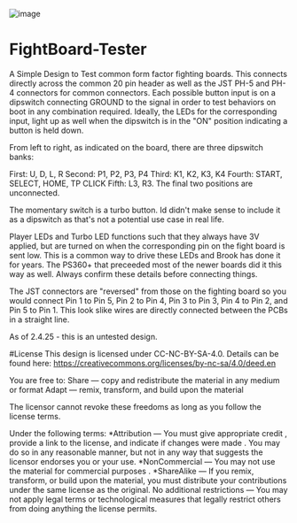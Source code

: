 ![image](https://github.com/user-attachments/assets/c70492e7-fd8f-4250-90b6-e0bec71d82e6)

# FightBoard-Tester
A Simple Design to Test common form factor fighting boards. This connects directly across the common 20 pin header as well as the JST PH-5 and PH-4 connectors for common connectors. Each possible button input is on a dipswitch connecting GROUND to the signal in order to test behaviors on boot in any combination required. Ideally, the LEDs for the corresponding input, light up as well when the dipswitch is in the "ON" position indicating a button is held down.

From left to right, as indicated on the board, there are three dipswitch banks:

First: U, D, L, R
Second: P1, P2, P3, P4
Third:  K1, K2, K3, K4
Fourth: START, SELECT, HOME, TP CLICK
Fifth: L3, R3. The final two positions are unconnected.

The momentary switch is a turbo button. Id didn't make sense to include it as a dipswitch as that's not a potential use case in real life.

Player LEDs and Turbo LED functions such that they always have 3V applied, but are turned on when the corresponding pin on the fight board is sent low. This is a common way to drive these LEDs and Brook has done it for years. The PS360+ that preceeded most of the newer boards did it this way as well. Always confirm these details before connecting things.

The JST connectors are "reversed" from those on the fighting board so you would connect Pin 1 to Pin 5, Pin 2 to Pin 4, Pin 3 to Pin 3, Pin 4 to Pin 2, and Pin 5 to Pin 1. This look slike wires are directly connected between the PCBs in a straight line. 

As of 2.4.25 - this is an untested design.


#License
This design is licensed under CC-NC-BY-SA-4.0. Details can be found here: https://creativecommons.org/licenses/by-nc-sa/4.0/deed.en

You are free to:
Share — copy and redistribute the material in any medium or format
Adapt — remix, transform, and build upon the material

The licensor cannot revoke these freedoms as long as you follow the license terms.

Under the following terms:
*Attribution — You must give appropriate credit , provide a link to the license, and indicate if changes were made . You may do so in any reasonable manner, but not in any way that suggests the licensor endorses you or your use.
*NonCommercial — You may not use the material for commercial purposes .
*ShareAlike — If you remix, transform, or build upon the material, you must distribute your contributions under the same license as the original.
No additional restrictions — You may not apply legal terms or technological measures that legally restrict others from doing anything the license permits.

